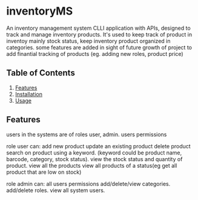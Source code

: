 # inventoryMS
An inventory management system CLLI application with APIs, designed to track and manage inventory products. It's used to keep track of product in inventoy mainly stock status, keep inventory product organized in categories.
some features are added in sight of future growth of project to add finantial tracking of products (eg. adding new roles, product price)

## Table of Contents

1. [Features](#features)
2. [Installation](#installation)
3. [Usage](#usage)

## Features
users in the systems are of roles user, admin.
users permissions

role user can:
add new product 
update an existing product 
delete product 
search on product using a keyword. (keyword could be product name, barcode, category, stock status).
view the stock status and quantity of product.
view all the products
view all products of a status(eg get all product that are low on stock)

role admin can:
all users permissions 
add/delete/view categories.
add/delete roles.
view all system users.



